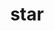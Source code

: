 ---
title: "star"
layout: cache
categories: [package, v0.20.2]
meta: {"versions": ["2.7.6a"], "compilers": ["gcc@=7.3.1"], "oss": ["amzn2"], "platforms": ["linux"], "targets": ["aarch64", "neoverse_n1", "x86_64_v3"], "stacks": ["aws-ahug", "aws-ahug-aarch64", "aws-isc", "aws-isc-aarch64", "root"], "num_specs": 3, "num_specs_by_stack": {"root": 3, "aws-isc-aarch64": 2, "aws-ahug-aarch64": 2, "aws-isc": 1, "aws-ahug": 1}}
spec_details: [{"hash": "ypp2efz3cankgydj7l44oeef7rdgmjhz", "compiler": "gcc@=7.3.1", "versions": ["2.7.6a"], "os": "amzn2", "platform": "linux", "target": "aarch64", "variants": ["build_system=generic"], "stacks": ["root", "aws-isc-aarch64", "aws-ahug-aarch64"], "size": "-", "tarball": "https://binaries.spack.io/releases/v0.20.2/build_cache/linux-amzn2-aarch64/gcc-7.3.1/star-2.7.6a/linux-amzn2-aarch64-gcc-7.3.1-star-2.7.6a-ypp2efz3cankgydj7l44oeef7rdgmjhz.spack"}, {"hash": "qpxxcgyh4ukiiroiomwzutnciq4rym2w", "compiler": "gcc@=7.3.1", "versions": ["2.7.6a"], "os": "amzn2", "platform": "linux", "target": "neoverse_n1", "variants": ["build_system=generic"], "stacks": ["root", "aws-isc-aarch64", "aws-ahug-aarch64"], "size": "-", "tarball": "https://binaries.spack.io/releases/v0.20.2/build_cache/linux-amzn2-neoverse_n1/gcc-7.3.1/star-2.7.6a/linux-amzn2-neoverse_n1-gcc-7.3.1-star-2.7.6a-qpxxcgyh4ukiiroiomwzutnciq4rym2w.spack"}, {"hash": "qnzqmsbckvjnjuw5vgtig3oktncfia3i", "compiler": "gcc@=7.3.1", "versions": ["2.7.6a"], "os": "amzn2", "platform": "linux", "target": "x86_64_v3", "variants": ["build_system=generic"], "stacks": ["aws-isc", "aws-ahug", "root"], "size": "-", "tarball": "https://binaries.spack.io/releases/v0.20.2/build_cache/linux-amzn2-x86_64_v3/gcc-7.3.1/star-2.7.6a/linux-amzn2-x86_64_v3-gcc-7.3.1-star-2.7.6a-qnzqmsbckvjnjuw5vgtig3oktncfia3i.spack"}]
---